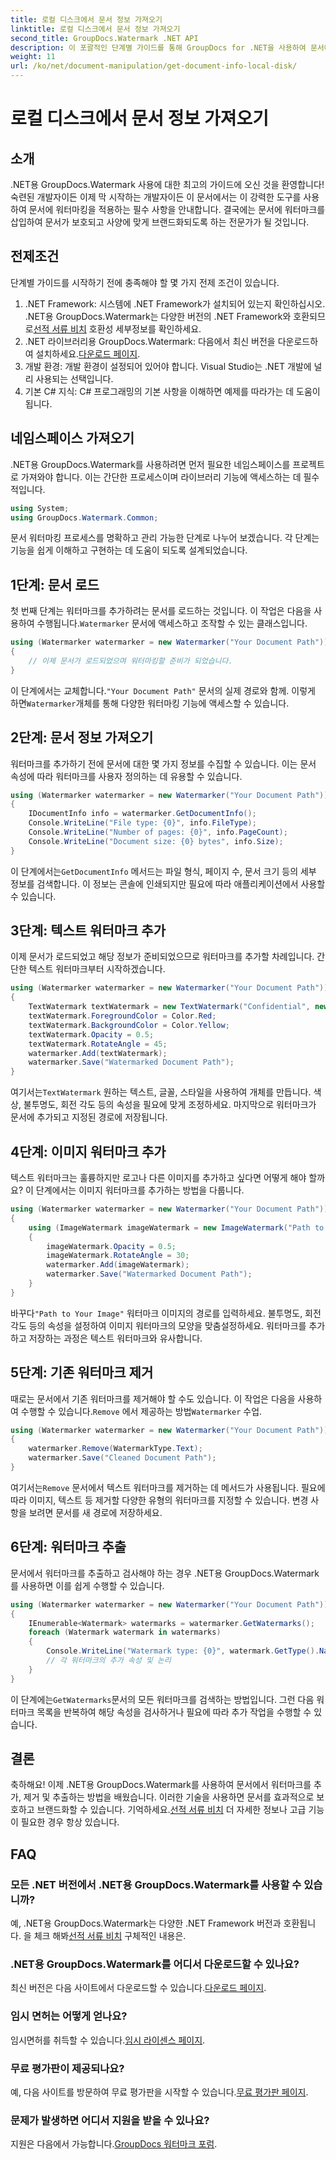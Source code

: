 ```yaml
---
title: 로컬 디스크에서 문서 정보 가져오기
linktitle: 로컬 디스크에서 문서 정보 가져오기
second_title: GroupDocs.Watermark .NET API
description: 이 포괄적인 단계별 가이드를 통해 GroupDocs for .NET을 사용하여 문서에서 워터마크를 추가, 제거 및 추출하는 방법을 알아보세요.
weight: 11
url: /ko/net/document-manipulation/get-document-info-local-disk/
---
```


# 로컬 디스크에서 문서 정보 가져오기

## 소개
.NET용 GroupDocs.Watermark 사용에 대한 최고의 가이드에 오신 것을 환영합니다! 숙련된 개발자이든 이제 막 시작하는 개발자이든 이 문서에서는 이 강력한 도구를 사용하여 문서에 워터마킹을 적용하는 필수 사항을 안내합니다. 결국에는 문서에 워터마크를 삽입하여 문서가 보호되고 사양에 맞게 브랜드화되도록 하는 전문가가 될 것입니다.
## 전제조건
단계별 가이드를 시작하기 전에 충족해야 할 몇 가지 전제 조건이 있습니다.
1.  .NET Framework: 시스템에 .NET Framework가 설치되어 있는지 확인하십시오. .NET용 GroupDocs.Watermark는 다양한 버전의 .NET Framework와 호환되므로[선적 서류 비치](https://tutorials.groupdocs.com/Watermark/net/) 호환성 세부정보를 확인하세요.
2.  .NET 라이브러리용 GroupDocs.Watermark: 다음에서 최신 버전을 다운로드하여 설치하세요.[다운로드 페이지](https://releases.groupdocs.com/Watermark/net/).
3. 개발 환경: 개발 환경이 설정되어 있어야 합니다. Visual Studio는 .NET 개발에 널리 사용되는 선택입니다.
4. 기본 C# 지식: C# 프로그래밍의 기본 사항을 이해하면 예제를 따라가는 데 도움이 됩니다.
## 네임스페이스 가져오기
.NET용 GroupDocs.Watermark를 사용하려면 먼저 필요한 네임스페이스를 프로젝트로 가져와야 합니다. 이는 간단한 프로세스이며 라이브러리 기능에 액세스하는 데 필수적입니다.
```csharp
using System;
using GroupDocs.Watermark.Common;
```
문서 워터마킹 프로세스를 명확하고 관리 가능한 단계로 나누어 보겠습니다. 각 단계는 기능을 쉽게 이해하고 구현하는 데 도움이 되도록 설계되었습니다.
## 1단계: 문서 로드
 첫 번째 단계는 워터마크를 추가하려는 문서를 로드하는 것입니다. 이 작업은 다음을 사용하여 수행됩니다.`Watermarker` 문서에 액세스하고 조작할 수 있는 클래스입니다.
```csharp
using (Watermarker watermarker = new Watermarker("Your Document Path"))
{
    // 이제 문서가 로드되었으며 워터마킹할 준비가 되었습니다.
}
```
 이 단계에서는 교체합니다.`"Your Document Path"` 문서의 실제 경로와 함께. 이렇게 하면`Watermarker`개체를 통해 다양한 워터마킹 기능에 액세스할 수 있습니다.
## 2단계: 문서 정보 가져오기
워터마크를 추가하기 전에 문서에 대한 몇 가지 정보를 수집할 수 있습니다. 이는 문서 속성에 따라 워터마크를 사용자 정의하는 데 유용할 수 있습니다.

```csharp
using (Watermarker watermarker = new Watermarker("Your Document Path"))
{
    IDocumentInfo info = watermarker.GetDocumentInfo();
    Console.WriteLine("File type: {0}", info.FileType);
    Console.WriteLine("Number of pages: {0}", info.PageCount);
    Console.WriteLine("Document size: {0} bytes", info.Size);
}
```
 이 단계에서는`GetDocumentInfo` 메서드는 파일 형식, 페이지 수, 문서 크기 등의 세부 정보를 검색합니다. 이 정보는 콘솔에 인쇄되지만 필요에 따라 애플리케이션에서 사용할 수 있습니다.
## 3단계: 텍스트 워터마크 추가
이제 문서가 로드되었고 해당 정보가 준비되었으므로 워터마크를 추가할 차례입니다. 간단한 텍스트 워터마크부터 시작하겠습니다.

```csharp
using (Watermarker watermarker = new Watermarker("Your Document Path"))
{
    TextWatermark textWatermark = new TextWatermark("Confidential", new Font("Arial", 36));
    textWatermark.ForegroundColor = Color.Red;
    textWatermark.BackgroundColor = Color.Yellow;
    textWatermark.Opacity = 0.5;
    textWatermark.RotateAngle = 45;
    watermarker.Add(textWatermark);
    watermarker.Save("Watermarked Document Path");
}
```
 여기서는`TextWatermark` 원하는 텍스트, 글꼴, 스타일을 사용하여 개체를 만듭니다. 색상, 불투명도, 회전 각도 등의 속성을 필요에 맞게 조정하세요. 마지막으로 워터마크가 문서에 추가되고 지정된 경로에 저장됩니다.
## 4단계: 이미지 워터마크 추가
텍스트 워터마크는 훌륭하지만 로고나 다른 이미지를 추가하고 싶다면 어떻게 해야 할까요? 이 단계에서는 이미지 워터마크를 추가하는 방법을 다룹니다.

```csharp
using (Watermarker watermarker = new Watermarker("Your Document Path"))
{
    using (ImageWatermark imageWatermark = new ImageWatermark("Path to Your Image"))
    {
        imageWatermark.Opacity = 0.5;
        imageWatermark.RotateAngle = 30;
        watermarker.Add(imageWatermark);
        watermarker.Save("Watermarked Document Path");
    }
}
```
 바꾸다`"Path to Your Image"` 워터마크 이미지의 경로를 입력하세요. 불투명도, 회전 각도 등의 속성을 설정하여 이미지 워터마크의 모양을 맞춤설정하세요. 워터마크를 추가하고 저장하는 과정은 텍스트 워터마크와 유사합니다.
## 5단계: 기존 워터마크 제거
 때로는 문서에서 기존 워터마크를 제거해야 할 수도 있습니다. 이 작업은 다음을 사용하여 수행할 수 있습니다.`Remove` 에서 제공하는 방법`Watermarker` 수업.

```csharp
using (Watermarker watermarker = new Watermarker("Your Document Path"))
{
    watermarker.Remove(WatermarkType.Text);
    watermarker.Save("Cleaned Document Path");
}
```
 여기서는`Remove` 문서에서 텍스트 워터마크를 제거하는 데 메서드가 사용됩니다. 필요에 따라 이미지, 텍스트 등 제거할 다양한 유형의 워터마크를 지정할 수 있습니다. 변경 사항을 보려면 문서를 새 경로에 저장하세요.
## 6단계: 워터마크 추출
문서에서 워터마크를 추출하고 검사해야 하는 경우 .NET용 GroupDocs.Watermark를 사용하면 이를 쉽게 수행할 수 있습니다.

```csharp
using (Watermarker watermarker = new Watermarker("Your Document Path"))
{
    IEnumerable<Watermark> watermarks = watermarker.GetWatermarks();
    foreach (Watermark watermark in watermarks)
    {
        Console.WriteLine("Watermark type: {0}", watermark.GetType().Name);
        // 각 워터마크의 추가 속성 및 논리
    }
}
```
 이 단계에는`GetWatermarks`문서의 모든 워터마크를 검색하는 방법입니다. 그런 다음 워터마크 목록을 반복하여 해당 속성을 검사하거나 필요에 따라 추가 작업을 수행할 수 있습니다.
## 결론
 축하해요! 이제 .NET용 GroupDocs.Watermark를 사용하여 문서에서 워터마크를 추가, 제거 및 추출하는 방법을 배웠습니다. 이러한 기술을 사용하면 문서를 효과적으로 보호하고 브랜드화할 수 있습니다. 기억하세요.[선적 서류 비치](https://tutorials.groupdocs.com/Watermark/net/) 더 자세한 정보나 고급 기능이 필요한 경우 항상 있습니다.
## FAQ
### 모든 .NET 버전에서 .NET용 GroupDocs.Watermark를 사용할 수 있습니까?
 예, .NET용 GroupDocs.Watermark는 다양한 .NET Framework 버전과 호환됩니다. 을 체크 해봐[선적 서류 비치](https://tutorials.groupdocs.com/Watermark/net/) 구체적인 내용은.
### .NET용 GroupDocs.Watermark를 어디서 다운로드할 수 있나요?
 최신 버전은 다음 사이트에서 다운로드할 수 있습니다.[다운로드 페이지](https://releases.groupdocs.com/Watermark/net/).
### 임시 면허는 어떻게 얻나요?
 임시면허를 취득할 수 있습니다.[임시 라이센스 페이지](https://purchase.groupdocs.com/temporary-license/).
### 무료 평가판이 제공되나요?
 예, 다음 사이트를 방문하여 무료 평가판을 시작할 수 있습니다.[무료 평가판 페이지](https://releases.groupdocs.com/).
### 문제가 발생하면 어디서 지원을 받을 수 있나요?
 지원은 다음에서 가능합니다.[GroupDocs 워터마크 포럼](https://forum.groupdocs.com/c/watermark/19).